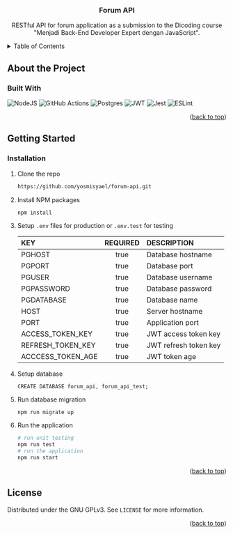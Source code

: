 <br />
<h3 align="center">Forum API</h3>
<div align="center">
<p align="center">
RESTful API for forum application as a submission to the Dicoding course "Menjadi Back-End Developer Expert dengan JavaScript".
    <br />
</p>
</div>

<details id="readme-top">
  <summary>Table of Contents</summary>
  <ol>
    <li>
      <a href="#about-the-project">About The Project</a>
      <ul>
        <li><a href="#built-with">Built With</a></li>
      </ul>
    </li>
    <li>
      <a href="#getting-started">Getting Started</a>
      <ul>
        <li><a href="#prerequisites">Prerequisites</a></li>
        <li><a href="#installation">Installation</a></li>
      </ul>
    </li>
    <li><a href="#license">License</a></li>
  </ol>
</details>

## About the Project
### Built With
![NodeJS](https://img.shields.io/badge/node.js-6DA55F?style=for-the-badge&logo=node.js&logoColor=white) ![GitHub Actions](https://img.shields.io/badge/github%20actions-%232671E5.svg?style=for-the-badge&logo=githubactions&logoColor=white) ![Postgres](https://img.shields.io/badge/postgres-%23316192.svg?style=for-the-badge&logo=postgresql&logoColor=white) ![JWT](https://img.shields.io/badge/JWT-black?style=for-the-badge&logo=JSON%20web%20tokens) ![Jest](https://img.shields.io/badge/-jest-%23C21325?style=for-the-badge&logo=jest&logoColor=white) ![ESLint](https://img.shields.io/badge/ESLint-4B3263?style=for-the-badge&logo=eslint&logoColor=white)

<p align="right">(<a href="#readme-top">back to top</a>)</p>

## Getting Started
### Installation

1. Clone the repo
   ```sh
   https://github.com/yosmisyael/forum-api.git
   ```
2. Install NPM packages
   ```sh
   npm install
   ```
3. Setup `.env` files for production or `.env.test` for testing

   | KEY        | REQUIRED | DESCRIPTION           |
   |:-----------|:--------:|:----------------------|
   | PGHOST     |   true   | Database hostname     |
   | PGPORT     |   true   | Database port         |
   | PGUSER     |   true   | Database username     |
   | PGPASSWORD |   true   | Database password     |
   | PGDATABASE |   true   | Database name         |
   | HOST       |   true   | Server hostname       |
   | PORT        |   true   | Application port      |
   | ACCESS_TOKEN_KEY        |   true   | JWT access token key  |
   | REFRESH_TOKEN_KEY        |   true   | JWT refresh token key |
   | ACCCESS_TOKEN_AGE        |   true   | JWT token age         |
4. Setup database
   ```postgresql
   CREATE DATABASE forum_api, forum_api_test;
   ```
5. Run database migration
   ```shell
   npm run migrate up
   ```
6. Run the application
   ```sh
   # run unit testing
   npm run test
   # run the application
   npm run start  
   ```


<p align="right">(<a href="#readme-top">back to top</a>)</p>

<!-- LICENSE -->
## License

Distributed under the GNU GPLv3. See `LICENSE` for more information.

<p align="right">(<a href="#readme-top">back to top</a>)</p>
